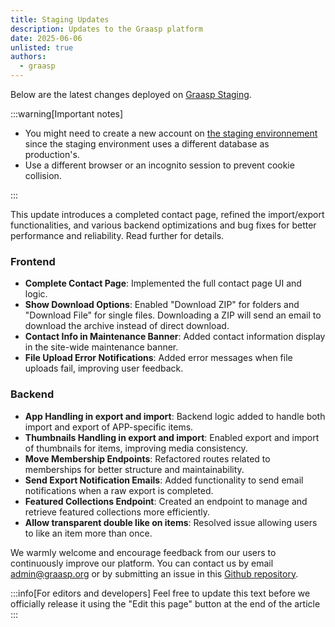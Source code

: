 ```yaml
---
title: Staging Updates
description: Updates to the Graasp platform
date: 2025-06-06
unlisted: true
authors:
  - graasp
---
```


Below are the latest changes deployed on [Graasp Staging](https://builder.stage.graasp.org).

:::warning[Important notes]

- You might need to create a new account on [the staging environnement](https://auth.stage.graasp.org) since the staging environment uses a different database as production's.
- Use a different browser or an incognito session to prevent cookie collision.

:::

This update introduces a completed contact page, refined the import/export functionalities, and various backend optimizations and bug fixes for better performance and reliability. Read further for details.

<!-- Everything below this will not be shown in the post overview -->
<!-- truncate -->

### Frontend

- **Complete Contact Page**: Implemented the full contact page UI and logic.
- **Show Download Options**: Enabled "Download ZIP" for folders and "Download File" for single files. Downloading a ZIP will send an email to download the archive instead of direct download.
- **Contact Info in Maintenance Banner**: Added contact information display in the site-wide maintenance banner.
- **File Upload Error Notifications**: Added error messages when file uploads fail, improving user feedback.

### Backend

- **App Handling in export and import**: Backend logic added to handle both import and export of APP-specific items.
- **Thumbnails Handling in export and import**: Enabled export and import of thumbnails for items, improving media consistency.
- **Move Membership Endpoints**: Refactored routes related to memberships for better structure and maintainability.
- **Send Export Notification Emails**: Added functionality to send email notifications when a raw export is completed.
- **Featured Collections Endpoint**: Created an endpoint to manage and retrieve featured collections more efficiently.
- **Allow transparent double like on items**: Resolved issue allowing users to like an item more than once.

<!-- Generic message -->

We warmly welcome and encourage feedback from our users to continuously improve our platform. You can contact us by email [admin@graasp.org](mailto:admin@graasp.org) or by submitting an issue in this [Github repository](https://github.com/graasp/graasp-feedback).

:::info[For editors and developers]
Feel free to update this text before we officially release it using the "Edit this page" button at the end of the article
:::
